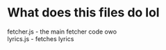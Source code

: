 # What does this files do lol

fetcher.js - the main fetcher code owo <br>
lyrics.js - fetches lyrics
